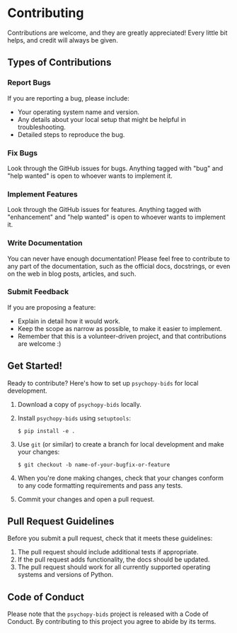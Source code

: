# Contributing

Contributions are welcome, and they are greatly appreciated! Every little bit
helps, and credit will always be given.

## Types of Contributions

### Report Bugs

If you are reporting a bug, please include:

* Your operating system name and version.
* Any details about your local setup that might be helpful in troubleshooting.
* Detailed steps to reproduce the bug.

### Fix Bugs

Look through the GitHub issues for bugs. Anything tagged with "bug" and "help
wanted" is open to whoever wants to implement it.

### Implement Features

Look through the GitHub issues for features. Anything tagged with "enhancement"
and "help wanted" is open to whoever wants to implement it.

### Write Documentation

You can never have enough documentation! Please feel free to contribute to any
part of the documentation, such as the official docs, docstrings, or even
on the web in blog posts, articles, and such.

### Submit Feedback

If you are proposing a feature:

* Explain in detail how it would work.
* Keep the scope as narrow as possible, to make it easier to implement.
* Remember that this is a volunteer-driven project, and that contributions
  are welcome :)

## Get Started!

Ready to contribute? Here's how to set up `psychopy-bids` for local development.

1. Download a copy of `psychopy-bids` locally.
2. Install `psychopy-bids` using `setuptools`:

   ```console
   $ pip install -e .
   ```
3. Use `git` (or similar) to create a branch for local development and make your changes:

   ```console
   $ git checkout -b name-of-your-bugfix-or-feature
   ```
4. When you're done making changes, check that your changes conform to any code formatting requirements and pass any tests.
5. Commit your changes and open a pull request.

## Pull Request Guidelines

Before you submit a pull request, check that it meets these guidelines:

1. The pull request should include additional tests if appropriate.
2. If the pull request adds functionality, the docs should be updated.
3. The pull request should work for all currently supported operating systems and versions of Python.

## Code of Conduct

Please note that the `psychopy-bids` project is released with a
Code of Conduct. By contributing to this project you agree to abide by its terms.
